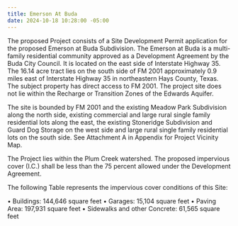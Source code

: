 ```yaml
---
title: Emerson At Buda
date: 2024-10-18 10:28:00 -05:00
---
```


The proposed Project consists of a Site Development Permit application for the proposed Emerson at Buda Subdivision.  The Emerson at Buda is a multi-family residential community approved as a Development Agreement by the Buda City Council.  It is located on the east side of Interstate Highway 35.  The 16.14 acre tract lies on the south side of FM 2001 approximately 0.9 miles east of Interstate Highway 35 in northeastern Hays County, Texas.  The subject property has direct access to FM 2001.  The project site does not lie within the Recharge or Transition Zones of the Edwards Aquifer.

The site is bounded by FM 2001 and the existing Meadow Park Subdivision along the north side, existing commercial and large rural single family residential lots along the east, the existing Stoneridge Subdivision and Guard Dog Storage on the west side and large rural single family residential lots on the south side.  See Attachment A in Appendix for Project Vicinity Map.

The Project lies within the Plum Creek watershed.  The proposed impervious cover (I.C.) shall be less than the 75 percent allowed under the Development Agreement.  

The following Table represents the impervious cover conditions of this Site:
                                           
•	Buildings:				   144,646   square feet
•	Garages:				    15,104   square feet
•	Paving Area:		                   197,931   square feet
•	Sidewalks and other Concrete:		    61,565   square feet
    
            	
